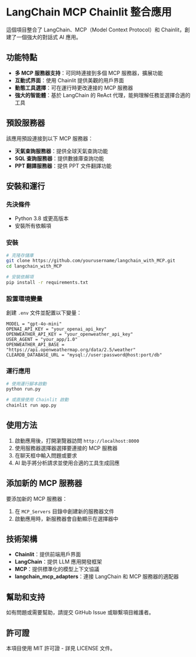 # LangChain MCP Chainlit 整合應用

這個項目整合了 LangChain、MCP（Model Context Protocol）和 Chainlit，創建了一個強大的對話式 AI 應用。

## 功能特點

- **多 MCP 服務器支持**：可同時連接到多個 MCP 服務器，擴展功能
- **互動式界面**：使用 Chainlit 提供美觀的用戶界面
- **動態工具選擇**：可在運行時更改連接的 MCP 服務器
- **強大的智能體**：基於 LangChain 的 ReAct 代理，能夠理解任務並選擇合適的工具

## 預設服務器

該應用預設連接到以下 MCP 服務器：

- **天氣查詢服務器**：提供全球天氣查詢功能
- **SQL 查詢服務器**：提供數據庫查詢功能
- **PPT 翻譯服務器**：提供 PPT 文件翻譯功能

## 安裝和運行

### 先決條件

- Python 3.8 或更高版本
- 安裝所有依賴項

### 安裝

```bash
# 克隆存儲庫
git clone https://github.com/yourusername/langchain_with_MCP.git
cd langchain_with_MCP

# 安裝依賴項
pip install -r requirements.txt
```

### 設置環境變量

創建 `.env` 文件並配置以下變量：

```
MODEL = "gpt-4o-mini"
OPENAI_API_KEY = "your_openai_api_key"
OPENWEATHER_API_KEY = "your_openweather_api_key"
USER_AGENT = "your_app/1.0"
OPENWEATHER_API_BASE = "https://api.openweathermap.org/data/2.5/weather"
CLEARDB_DATABASE_URL = "mysql://user:password@host:port/db"
```

### 運行應用

```bash
# 使用運行腳本啟動
python run.py

# 或直接使用 Chainlit 啟動
chainlit run app.py
```

## 使用方法

1. 啟動應用後，打開瀏覽器訪問 `http://localhost:8000`
2. 使用服務器選擇器選擇要連接的 MCP 服務器
3. 在聊天框中輸入問題或要求
4. AI 助手將分析請求並使用合適的工具生成回應

## 添加新的 MCP 服務器

要添加新的 MCP 服務器：

1. 在 `MCP_Servers` 目錄中創建新的服務器文件
2. 啟動應用時，新服務器會自動顯示在選擇器中

## 技術架構

- **Chainlit**：提供前端用戶界面
- **LangChain**：提供 LLM 應用開發框架
- **MCP**：提供標準化的模型上下文協議
- **langchain_mcp_adapters**：連接 LangChain 和 MCP 服務器的適配器

## 幫助和支持

如有問題或需要幫助，請提交 GitHub Issue 或聯繫項目維護者。

## 許可證

本項目使用 MIT 許可證 - 詳見 LICENSE 文件。
